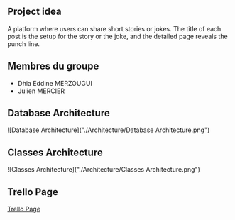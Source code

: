 ## Project idea 
A platform where users can share short stories or jokes.
The title of each post is the setup for the story or the joke, and the detailed page reveals the punch line.

## Membres du groupe 
 - Dhia Eddine MERZOUGUI
 - Julien MERCIER

## Database Architecture
![Database Architecture]("./Architecture/Database Architecture.png")

## Classes Architecture
![Classes Architecture]("./Architecture/Classes Architecture.png")

## Trello Page
[Trello Page](https://trello.com/b/rdhJbPOL)
